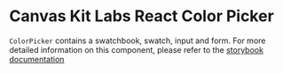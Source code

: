 # Canvas Kit Labs React Color Picker

`ColorPicker` contains a swatchbook, swatch, input and form. For more detailed information on this
component, please refer to the
[storybook documentation](https://workday.github.io/canvas-kit/?path=/docs/labs-color-picker-react--basic)

